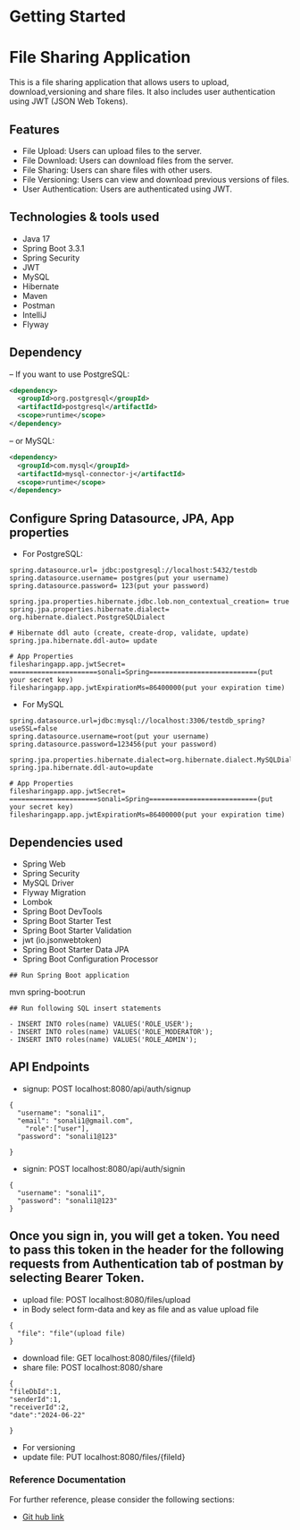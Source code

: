 # Getting Started
# File Sharing Application
This is a file sharing application that allows users to upload, download,versioning and share files. It also includes user authentication using JWT (JSON Web Tokens).
## Features
- File Upload: Users can upload files to the server.
- File Download: Users can download files from the server.
- File Sharing: Users can share files with other users.
- File Versioning: Users can view and download previous versions of files.
- User Authentication: Users are authenticated using JWT.

## Technologies & tools used
- Java 17
- Spring Boot 3.3.1
- Spring Security
- JWT
- MySQL
- Hibernate
- Maven
- Postman
- IntelliJ 
- Flyway

## Dependency
– If you want to use PostgreSQL:
```xml
<dependency>
  <groupId>org.postgresql</groupId>
  <artifactId>postgresql</artifactId>
  <scope>runtime</scope>
</dependency>
```
– or MySQL:
```xml
<dependency>
  <groupId>com.mysql</groupId>
  <artifactId>mysql-connector-j</artifactId>
  <scope>runtime</scope>
</dependency>
```
## Configure Spring Datasource, JPA, App properties
- For PostgreSQL:
```
spring.datasource.url= jdbc:postgresql://localhost:5432/testdb
spring.datasource.username= postgres(put your username)
spring.datasource.password= 123(put your password)

spring.jpa.properties.hibernate.jdbc.lob.non_contextual_creation= true
spring.jpa.properties.hibernate.dialect= org.hibernate.dialect.PostgreSQLDialect

# Hibernate ddl auto (create, create-drop, validate, update)
spring.jpa.hibernate.ddl-auto= update

# App Properties
filesharingapp.app.jwtSecret= ======================sonali=Spring===========================(put your secret key)
filesharingapp.app.jwtExpirationMs=86400000(put your expiration time)
```
- For MySQL
```
spring.datasource.url=jdbc:mysql://localhost:3306/testdb_spring?useSSL=false
spring.datasource.username=root(put your username)
spring.datasource.password=123456(put your password)

spring.jpa.properties.hibernate.dialect=org.hibernate.dialect.MySQLDialect
spring.jpa.hibernate.ddl-auto=update

# App Properties
filesharingapp.app.jwtSecret= ======================sonali=Spring===========================(put your secret key)
filesharingapp.app.jwtExpirationMs=86400000(put your expiration time)
```
## Dependencies used
- Spring Web
- Spring Security
- MySQL Driver
- Flyway Migration
- Lombok
- Spring Boot DevTools
- Spring Boot Starter Test
- Spring Boot Starter Validation
- jwt (io.jsonwebtoken)
- Spring Boot Starter Data JPA
- Spring Boot Configuration Processor
```
## Run Spring Boot application
```
mvn spring-boot:run
```
## Run following SQL insert statements

- INSERT INTO roles(name) VALUES('ROLE_USER');
- INSERT INTO roles(name) VALUES('ROLE_MODERATOR');
- INSERT INTO roles(name) VALUES('ROLE_ADMIN');
```

## API Endpoints
- signup: POST localhost:8080/api/auth/signup
```
{
  "username": "sonali1",
  "email": "sonali1@gmail.com",
    "role":["user"],
  "password": "sonali1@123"
  
}
``` 
- signin: POST localhost:8080/api/auth/signin
```
{
  "username": "sonali1",
  "password": "sonali1@123"
}
```
## Once you sign in, you will get a token. You need to pass this token in the header for the following requests from Authentication tab of postman by selecting Bearer Token.
- upload file: POST localhost:8080/files/upload
- in Body select form-data and key as file and as value upload file 
```
{
  "file": "file"(upload file)
}
```
- download file: GET localhost:8080/files/{fileId}
- share file: POST localhost:8080/share
```
{
"fileDbId":1,
"senderId":1,
"receiverId":2,
"date":"2024-06-22"

}
```
- For versioning
- update file: PUT localhost:8080/files/{fileId}


### Reference Documentation
For further reference, please consider the following sections:

* [Git hub link](https://github.com/sonali-2507/FileSharingApp.git)


